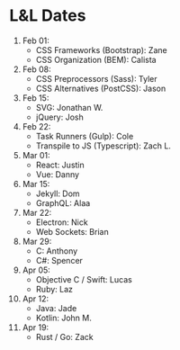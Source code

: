 # L&L Dates

1. Feb 01:
    - CSS Frameworks (Bootstrap): Zane
    - CSS Organization (BEM): Calista
2. Feb 08:
    - CSS Preprocessors (Sass): Tyler
    - CSS Alternatives (PostCSS): Jason
3. Feb 15:
    - SVG: Jonathan W.
    - jQuery: Josh
4. Feb 22:
    - Task Runners (Gulp): Cole
    - Transpile to JS (Typescript): Zach L.
5. Mar 01:
    - React: Justin
    - Vue: Danny
6. Mar 15:
    - Jekyll: Dom
    - GraphQL: Alaa
7. Mar 22:
    - Electron: Nick
    - Web Sockets: Brian
8. Mar 29:
    - C: Anthony
    - C#: Spencer
9. Apr 05:
    - Objective C / Swift: Lucas
    - Ruby: Laz
10. Apr 12:
    - Java: Jade
    - Kotlin: John M.
11. Apr 19:
    - Rust / Go: Zack

